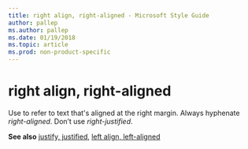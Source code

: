 ```yaml
---
title: right align, right-aligned - Microsoft Style Guide
author: pallep
ms.author: pallep
ms.date: 01/19/2018
ms.topic: article
ms.prod: non-product-specific
---
```


# right align, right-aligned

Use to refer to text that's aligned at the right margin. Always hyphenate *right-aligned*. Don’t use *right-justified*.

**See also** [justify, justified](~/a-z-word-list-term-collections/j/justify-justified.md), [left align, left-aligned](~/a-z-word-list-term-collections/l/left-align-left-aligned.md)
